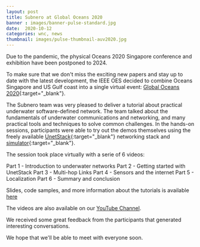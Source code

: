 ```yaml
---
layout: post
title: Subnero at Global Oceans 2020
banner : images/banner-pulse-standard.jpg
date:  2020-10-12
categories: wnc, news
thumbnail: images/pulse-thumbnail-auv2020.jpg
---
```



Due to the pandemic, the physical Oceans 2020 Singapore conference and exhibition have been postponed to 2024.

To make sure that we don't miss the exciting new papers and stay up to date with the latest development, the IEEE OES decided to combine Oceans Singapore and US Gulf coast into a single virtual event: [Global Oceans 2020](https://global20.oceansconference.org/){:target="_blank"}.

The Subnero team was very pleased to deliver a tutorial about practical underwater software-defined network. The team talked about the fundamentals of underwater communications and networking, and many practical tools and techniques to solve common challenges. In the hands-on sessions, participants were able to try out the demos themselves using the freely available [UnetStack](https://unetstack.net/){:target="_blank"} networking stack and [simulator](https://unetstack.net/handbook/unet-handbook_part_vi_simulating_underwater_networks.html){:target="_blank"}.

The session took place virtually with a serie of 6 videos:

Part 1 - Introduction to underwater networks
Part 2 - Getting started with UnetStack
Part 3 - Multi-hop Links
Part 4 - Sensors and the internet
Part 5 - Localization
Part 6 - Summary and conclusion

Slides, code samples, and more information about the tutorials is available [here](https://subnero.com/oceans20)

The videos are also available on our [YouTube Channel](https://www.youtube.com/playlist?list=PLnqY-RltGuGVwN6dFu_Z7zva17lMj7LPG).


We received some great feedback from the participants that generated interesting conversations.

We hope that we'll be able to meet with everyone soon.
